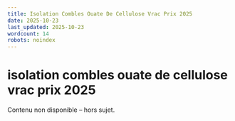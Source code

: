```yaml
---
title: Isolation Combles Ouate De Cellulose Vrac Prix 2025
date: 2025-10-23
last_updated: 2025-10-23
wordcount: 14
robots: noindex
---
```


# isolation combles ouate de cellulose vrac prix 2025

Contenu non disponible – hors sujet.